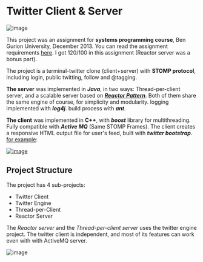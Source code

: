 # Twitter Client & Server

![image](https://dl.dropboxusercontent.com/u/4041100/github/twitter.jpg)

This project was an assignment for **systems programming course**, Ben Gurion University, December 2013. You can read the assignment requirements [here](http://www.cs.bgu.ac.il/~spl141/wiki.files/assignment4_ver2.pdf). I got 120/100 in this assignment (Reactor server was a bonus part).

The project is a terminal-twitter clone (client+server) with **STOMP protocol**, including login, public twitting, follow and @tagging.

**The server** was implemented in ***Java***, in two ways: Thread-per-client server, and a scalable server based on ***[Reactor Pattern](http://en.wikipedia.org/wiki/Reactor_pattern)***. Both of them share the same engine of course, for simplicity and modularity. logging implemented with ***log4j***. build process with ***ant***.

**The client** was implemented in **C++**, with ***boost*** library for multithreading. Fully compatible with ***Active MQ*** (Same STOMP Frames). 
The client creates a responsive HTML output file for user's feed, built with ***twitter bootstrap***. [for example](http://www.cs.bgu.ac.il/~lidanh/lidan.html):

[![image](https://dl.dropboxusercontent.com/u/4041100/github/twitter_client)](http://www.cs.bgu.ac.il/~lidanh/lidan.html)


## Project Structure

The project has 4 sub-projects:

* Twitter Client
* Twitter Engine
* Thread-per-Client
* Reactor Server

The *Reactor server* and the *Thread-per-client server* uses the twitter engine project. The twitter client is independent, and most of its features can work even with with ActiveMQ server.


![image](https://dl.dropboxusercontent.com/u/4041100/github/twitter_tech.jpg)
